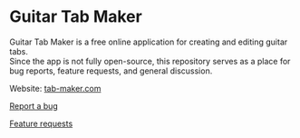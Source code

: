 # Guitar Tab Maker

Guitar Tab Maker  is a free online application for creating and editing guitar tabs.<br/>
Since the app is not fully open-source, this repository serves as a place for bug reports, feature requests, and general discussion.

Website: [tab-maker.com](https://tab-maker.com) 

[Report a bug](https://github.com/kulek1/guitar-tab-maker/issues)

[Feature requests](https://github.com/kulek1/guitar-tab-maker/issues)
